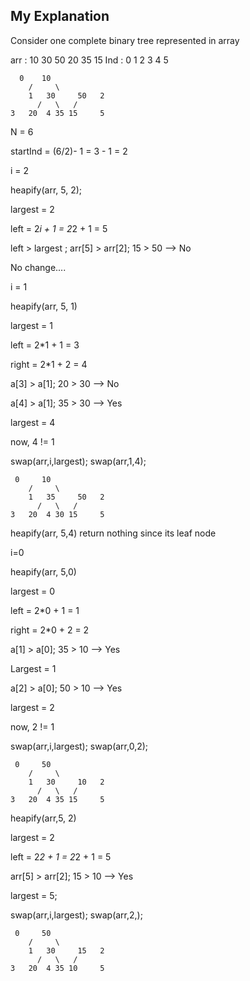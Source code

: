 ## My Explanation

Consider one complete binary tree represented in array

arr : 10 30 50 20 35 15
Ind : 0  1  2  3  4  5

	  0	   10
	  	/     \
        1	30     50   2
	      /   \   /
	3   20  4 35 15     5

N = 6

startInd = (6/2)- 1 = 3 - 1 = 2 

i = 2

heapify(arr, 5, 2);

largest = 2

left = 2*i + 1 = 2*2 + 1 = 5

left > largest ; arr[5] > arr[2]; 15 > 50 --> No

No change....


i = 1

heapify(arr, 5, 1)

largest = 1

left = 2*1 + 1 = 3

right = 2*1 + 2 = 4

a[3] > a[1]; 20 > 30 --> No

a[4] > a[1]; 35 > 30 --> Yes

largest = 4

now, 4 != 1

swap(arr,i,largest); swap(arr,1,4);


	 0	   10
	  	/     \
        1	35     50   2
	      /   \   /
	3   20  4 30 15     5


heapify(arr, 5,4) return nothing since its leaf node


i=0

heapify(arr, 5,0)

largest = 0

left = 2*0 + 1 = 1

right = 2*0 + 2 = 2

a[1] > a[0]; 35 > 10 --> Yes

Largest = 1

a[2] > a[0]; 50 > 10 --> Yes

largest = 2

now, 2 != 1

swap(arr,i,largest); swap(arr,0,2);


	 0	   50
	  	/     \
        1	30     10   2
	      /   \   /
	3   20  4 35 15     5


heapify(arr,5, 2)

largest = 2

left = 2*2 + 1 = 2*2 + 1 = 5

arr[5] > arr[2]; 15 > 10 --> Yes

largest = 5;

swap(arr,i,largest); swap(arr,2,);


	 0	   50
	  	/     \
        1	30     15   2
	      /   \   /
	3   20  4 35 10     5

